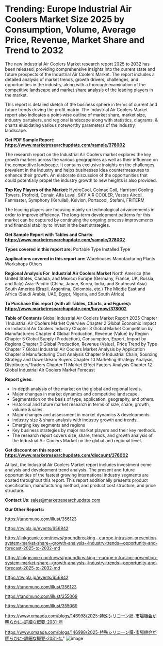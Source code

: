 # Trending: Europe Industrial Air Coolers Market Size 2025 by Consumption, Volume, Average Price, Revenue, Market Share and Trend to 2032

The new Industrial Air Coolers Market research report 2025 to 2032 has been released, providing comprehensive insights into the current state and future prospects of the Industrial Air Coolers Market. The report includes a detailed analysis of market trends, growth drivers, challenges, and opportunities in the industry, along with a thorough examination of the competitive landscape and market share analysis of the leading players in the market.

This report is detailed sketch of the business sphere in terms of current and future trends driving the profit matrix. The Industrial Air Coolers Market report also indicates a point-wise outline of market share, market size, industry partakers, and regional landscape along with statistics, diagrams, &amp; charts elucidating various noteworthy parameters of the industry landscape.

<strong><b>Get PDF Sample Report: <a href=https://www.marketresearchupdate.com/sample/378002>https://www.marketresearchupdate.com/sample/378002</a></b></strong>

The research report on the Industrial Air Coolers market explores the key growth markers across the various geographies as well as their influence on the competitive landscape. It contains exclusive insights on the challenges prevalent in the industry and helps businesses idea countermeasures to enhance their growth. An elaborate discussion of the opportunities that could potentially propel the industry growth to new heights is also provided.

<strong><b>Top Key Players of the Market:
</b></strong>HydroCool, Colmac Coil, Harrison Cooling Towers, Profroid, Conair, Alfa Laval, SKY AIR COOLER, Vestas Aircoil, Fanmaster, Symphony (Keruilai), Kelvion, Portacool, Stefani, FRITERM<strong><b>
</b></strong>

The leading players are focusing mainly on technological advancements in order to improve efficiency. The long-term development patterns for this market can be captured by continuing the ongoing process improvements and financial stability to invest in the best strategies.

<strong><b>Get Sample Report with Tables and Charts: <a href=https://www.marketresearchupdate.com/sample/378002>https://www.marketresearchupdate.com/sample/378002</a></b></strong>

<strong><b>Types covered in this report are:
</b></strong>Portable Type
Installed Type<strong><b>
</b></strong>

<strong><b>Applications covered in this report are:
</b></strong>Warehouses
Manufacturing Plants
Workshops
Others<strong><b>
</b></strong>

<strong><b>Regional Analysis For  Industrial Air Coolers Market</b></strong><strong><b>
</b></strong>North America (the United States, Canada, and Mexico)
Europe (Germany, France, UK, Russia, and Italy)
Asia-Pacific (China, Japan, Korea, India, and Southeast Asia)
South America (Brazil, Argentina, Colombia, etc.)
The Middle East and Africa (Saudi Arabia, UAE, Egypt, Nigeria, and South Africa)

<strong><b>To Purchase this report (with all Tables, Charts, and Figures): <a href=https://www.marketresearchupdate.com/buynow/378002>https://www.marketresearchupdate.com/buynow/378002</a></b></strong>

<strong><b>Table of Contents</b></strong><strong><b>
</b></strong>Global Industrial Air Coolers Market Report 2025
Chapter 1 Industrial Air Coolers Market Overview
Chapter 2 Global Economic Impact on Industrial Air Coolers Industry
Chapter 3 Global Market Competition by Manufacturers
Chapter 4 Global Production, Revenue (Value) by Region
Chapter 5 Global Supply (Production), Consumption, Export, Import by Regions
Chapter 6 Global Production, Revenue (Value), Price Trend by Type
Chapter 7 Global Industrial Air Coolers Market Analysis by Application
Chapter 8 Manufacturing Cost Analysis
Chapter 9 Industrial Chain, Sourcing Strategy and Downstream Buyers
Chapter 10 Marketing Strategy Analysis, Distributors/Traders
Chapter 11 Market Effect Factors Analysis
Chapter 12 Global Industrial Air Coolers Market Forecast

<strong><b>Report gives:</b></strong>

- In-depth analysis of the market on the global and regional levels.
- Major changes in market dynamics and competitive landscape.
- Segmentation on the basis of type, application, geography, and others.
- Historical and future market research in terms of size, share, growth, volume &amp; sales.
- Major changes and assessment in market dynamics &amp; developments.
- Industry size &amp; share analysis with industry growth and trends.
- Emerging key segments and regions
- Key business strategies by major market players and their key methods.
- The research report covers size, share, trends, and growth analysis of the Industrial Air Coolers Market on the global and regional level.

<strong><b>Get discount on this report: <a href=https://www.marketresearchupdate.com/discount/378002>https://www.marketresearchupdate.com/discount/378002</a></b></strong>

At last, the Industrial Air Coolers Market report includes investment come analysis and development trend analysis. The present and future opportunities of the fastest growing international industry segments are coated throughout this report. This report additionally presents product specification, manufacturing method, and product cost structure, and price structure.

<strong><b>Contact Us:
</b></strong>sales@marketresearchupdate.com

<strong>Our Other Reports:</strong>

<a href=https://tanomuno.com/illust/356123>https://tanomuno.com/illust/356123</a>

<a href=https://twipla.jp/events/656842>https://twipla.jp/events/656842</a>

<a href=https://linkgeanie.com/news/groundbreaking--europe-intrusion-prevention-system-market-share--growth-analysis--industry-trends--opportunity-and-forecast-2025-to-2032-md>https://linkgeanie.com/news/groundbreaking--europe-intrusion-prevention-system-market-share--growth-analysis--industry-trends--opportunity-and-forecast-2025-to-2032-md</a>

<a href=https://linkgeanie.com/news/groundbreaking--europe-intrusion-prevention-system-market-share--growth-analysis--industry-trends--opportunity-and-forecast-2025-to-2032-md>https://linkgeanie.com/news/groundbreaking--europe-intrusion-prevention-system-market-share--growth-analysis--industry-trends--opportunity-and-forecast-2025-to-2032-md</a>

<a href=https://twipla.jp/events/656842>https://twipla.jp/events/656842</a>

<a href=https://tanomuno.com/illust/356123>https://tanomuno.com/illust/356123</a>

<a href=https://tanomuno.com/illust/355069>https://tanomuno.com/illust/355069</a>

<a href=https://tanomuno.com/illust/355069>https://tanomuno.com/illust/355069</a>

<a href=https://www.omaada.com/blogs/146998/2025-特殊シリコーン膜-市場機会が明らかに-詳細な概要-2031-年>https://www.omaada.com/blogs/146998/2025-特殊シリコーン膜-市場機会が明らかに-詳細な概要-2031-年</a>

<a href=https://www.omaada.com/blogs/146998/2025-特殊シリコーン膜-市場機会が明らかに-詳細な概要-2031-年>https://www.omaada.com/blogs/146998/2025-特殊シリコーン膜-市場機会が明らかに-詳細な概要-2031-年</a>"
![image](https://github.com/user-attachments/assets/ac5ac86d-3229-4d9d-b927-58cfb5be55a7)
